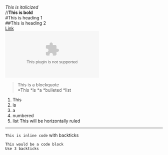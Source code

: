 _This is italicized_<br>
//__This is bold__<br>
#This is heading 1<br>
##This is heading 2<br>
[Link](google.com)<br>
![Image](google.com)<br>
>This is a blockquote<br>
*This
*is
*a
*bulleted
*list
1. This
2. is
3. a
4. numbered
5. list
This will be horizontally ruled
___
`This is inline code` with backticks
```
This would be a code block
Use 3 backticks
```
